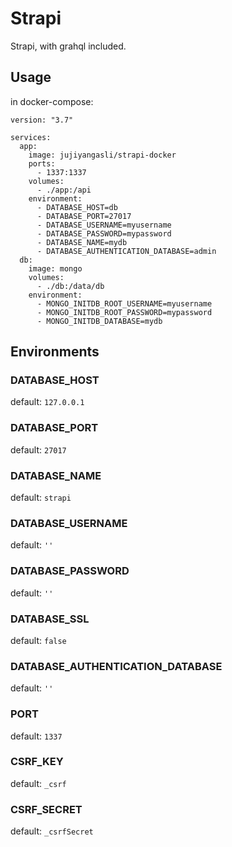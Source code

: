 # Strapi

Strapi, with grahql included.

## Usage
in docker-compose:
```
version: "3.7"

services:
  app:
    image: jujiyangasli/strapi-docker
    ports:
      - 1337:1337
    volumes:
      - ./app:/api
    environment:
      - DATABASE_HOST=db
      - DATABASE_PORT=27017
      - DATABASE_USERNAME=myusername
      - DATABASE_PASSWORD=mypassword
      - DATABASE_NAME=mydb
      - DATABASE_AUTHENTICATION_DATABASE=admin
  db:
    image: mongo
    volumes:
      - ./db:/data/db
    environment:
      - MONGO_INITDB_ROOT_USERNAME=myusername
      - MONGO_INITDB_ROOT_PASSWORD=mypassword
      - MONGO_INITDB_DATABASE=mydb
```

## Environments

### DATABASE_HOST
default: `127.0.0.1`

### DATABASE_PORT
default: `27017`

### DATABASE_NAME
default: `strapi`

### DATABASE_USERNAME
default: `''`

### DATABASE_PASSWORD
default: `''`

### DATABASE_SSL
default: `false`

### DATABASE_AUTHENTICATION_DATABASE
default: `''`

### PORT
default: `1337`

### CSRF_KEY
default: `_csrf`

### CSRF_SECRET
default: `_csrfSecret`

